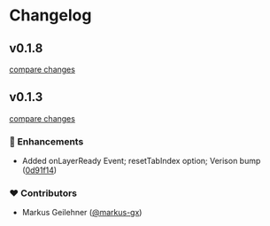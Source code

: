 # Changelog


## v0.1.8

[compare changes](https://github.com/markus-gx/nuxt-cookie-first/compare/v0.1.7...v0.1.8)

## v0.1.3

[compare changes](https://github.com/markus-gx/nuxt-cookie-first/compare/v0.1.2...v0.1.3)

### 🚀 Enhancements

- Added onLayerReady Event; resetTabIndex option; Verison bump ([0d91f14](https://github.com/markus-gx/nuxt-cookie-first/commit/0d91f14))

### ❤️ Contributors

- Markus Geilehner ([@markus-gx](http://github.com/markus-gx))
